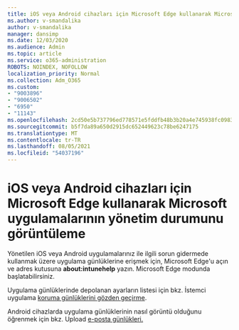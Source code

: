 ```yaml
---
title: iOS veya Android cihazları için Microsoft Edge kullanarak Microsoft uygulamalarının yönetim durumunu görüntüleme
ms.author: v-smandalika
author: v-smandalika
manager: dansimp
ms.date: 12/03/2020
ms.audience: Admin
ms.topic: article
ms.service: o365-administration
ROBOTS: NOINDEX, NOFOLLOW
localization_priority: Normal
ms.collection: Adm_O365
ms.custom:
- "9003896"
- "9006502"
- "6950"
- "11143"
ms.openlocfilehash: 2cd50e5b737796ed778571e5fddfb48b3b20a4e745938fc09836525a47ba2b72
ms.sourcegitcommit: b5f7da89a650d2915dc652449623c78be6247175
ms.translationtype: MT
ms.contentlocale: tr-TR
ms.lasthandoff: 08/05/2021
ms.locfileid: "54037196"
---
```

# <a name="view-the-management-status-of-microsoft-apps-by-using-microsoft-edge-for-ios-or-android-devices"></a>iOS veya Android cihazları için Microsoft Edge kullanarak Microsoft uygulamalarının yönetim durumunu görüntüleme

Yönetilen iOS veya Android uygulamalarınız ile ilgili sorun gidermede kullanmak üzere uygulama günlüklerine erişmek için, Microsoft Edge'u açın ve adres kutusuna **about:intunehelp** yazın. Microsoft Edge modunda başlatabilirsiniz.

Uygulama günlüklerinde depolanan ayarların listesi için bkz. İstemci uygulama [koruma günlüklerini gözden geçirme](/mem/intune/apps/app-protection-policy-settings-log).

Android cihazlarda uygulama günlüklerinin nasıl görüntü olduğunu öğrenmek için bkz. Upload [e-posta günlükleri.](/mem/intune/user-help/send-logs-to-your-it-admin-by-email-android)